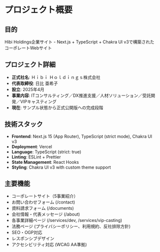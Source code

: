 # プロジェクト概要

## 目的

Hibi Holdings企業サイト - Next.js + TypeScript + Chakra UI v3で構築されたコーポレートWebサイト

## プロジェクト詳細

- **正式社名**: Ｈｉｂｉ Ｈｏｌｄｉｎｇｓ株式会社
- **代表取締役**: 日比 亜希子
- **設立**: 2025年4月
- **事業内容**: ITコンサルティング／DX推進支援／人材ソリューション／受託開発／VIPキャスティング
- **現在**: サンプル状態から正式公開版への完成段階

## 技術スタック

- **Frontend**: Next.js 15 (App Router), TypeScript (strict mode), Chakra UI v3
- **Deployment**: Vercel
- **Language**: TypeScript (strict: true)
- **Linting**: ESLint + Prettier
- **State Management**: React Hooks
- **Styling**: Chakra UI v3 with custom theme support

## 主要機能

- コーポレートサイト（5事業紹介）
- お問い合わせフォーム (/contact)
- 資料請求フォーム (/documents)
- 会社情報・代表メッセージ (/about)
- 各事業詳細ページ (/services/dev, /services/vip-casting)
- 法務ページ (プライバシーポリシー、利用規約、反社排除方針)
- SEO・OGP対応
- レスポンシブデザイン
- アクセシビリティ対応 (WCAG AA準拠)
